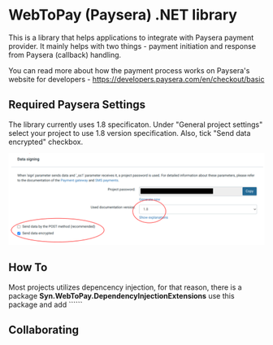 # WebToPay (Paysera) .NET library
This is a library that helps applications to integrate with Paysera payment provider. It mainly helps with two things - payment initiation and response from Paysera (callback) handling.

You can read more about how the payment process works on Paysera's website for developers - https://developers.paysera.com/en/checkout/basic


## Required Paysera Settings
The library currently uses 1.8 specificaton. Under "General project settings" select your project to use 1.8 version specification. Also, tick "Send data encrypted" checkbox.

![screenshot](docs/paysera_ss.png)

## How To

Most projects utilizes depencency injection, for that reason, there is a package **Syn.WebToPay.DependencyInjectionExtensions** use this package and add ``````

## Collaborating

